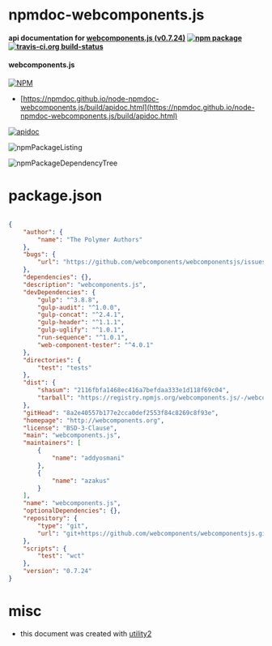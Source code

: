 # npmdoc-webcomponents.js

#### api documentation for  [webcomponents.js (v0.7.24)](http://webcomponents.org)  [![npm package](https://img.shields.io/npm/v/npmdoc-webcomponents.js.svg?style=flat-square)](https://www.npmjs.org/package/npmdoc-webcomponents.js) [![travis-ci.org build-status](https://api.travis-ci.org/npmdoc/node-npmdoc-webcomponents.js.svg)](https://travis-ci.org/npmdoc/node-npmdoc-webcomponents.js)

#### webcomponents.js

[![NPM](https://nodei.co/npm/webcomponents.js.png?downloads=true&downloadRank=true&stars=true)](https://www.npmjs.com/package/webcomponents.js)

- [https://npmdoc.github.io/node-npmdoc-webcomponents.js/build/apidoc.html](https://npmdoc.github.io/node-npmdoc-webcomponents.js/build/apidoc.html)

[![apidoc](https://npmdoc.github.io/node-npmdoc-webcomponents.js/build/screenCapture.buildCi.browser.%252Ftmp%252Fbuild%252Fapidoc.html.png)](https://npmdoc.github.io/node-npmdoc-webcomponents.js/build/apidoc.html)

![npmPackageListing](https://npmdoc.github.io/node-npmdoc-webcomponents.js/build/screenCapture.npmPackageListing.svg)

![npmPackageDependencyTree](https://npmdoc.github.io/node-npmdoc-webcomponents.js/build/screenCapture.npmPackageDependencyTree.svg)



# package.json

```json

{
    "author": {
        "name": "The Polymer Authors"
    },
    "bugs": {
        "url": "https://github.com/webcomponents/webcomponentsjs/issues"
    },
    "dependencies": {},
    "description": "webcomponents.js",
    "devDependencies": {
        "gulp": "^3.8.8",
        "gulp-audit": "^1.0.0",
        "gulp-concat": "^2.4.1",
        "gulp-header": "^1.1.1",
        "gulp-uglify": "^1.0.1",
        "run-sequence": "^1.0.1",
        "web-component-tester": "^4.0.1"
    },
    "directories": {
        "test": "tests"
    },
    "dist": {
        "shasum": "2116fbfa1468ec416a7befdaa333e1d118f69c04",
        "tarball": "https://registry.npmjs.org/webcomponents.js/-/webcomponents.js-0.7.24.tgz"
    },
    "gitHead": "8a2e40557b177e2cca0def2553f84c8269c8f93e",
    "homepage": "http://webcomponents.org",
    "license": "BSD-3-Clause",
    "main": "webcomponents.js",
    "maintainers": [
        {
            "name": "addyosmani"
        },
        {
            "name": "azakus"
        }
    ],
    "name": "webcomponents.js",
    "optionalDependencies": {},
    "repository": {
        "type": "git",
        "url": "git+https://github.com/webcomponents/webcomponentsjs.git"
    },
    "scripts": {
        "test": "wct"
    },
    "version": "0.7.24"
}
```



# misc
- this document was created with [utility2](https://github.com/kaizhu256/node-utility2)
